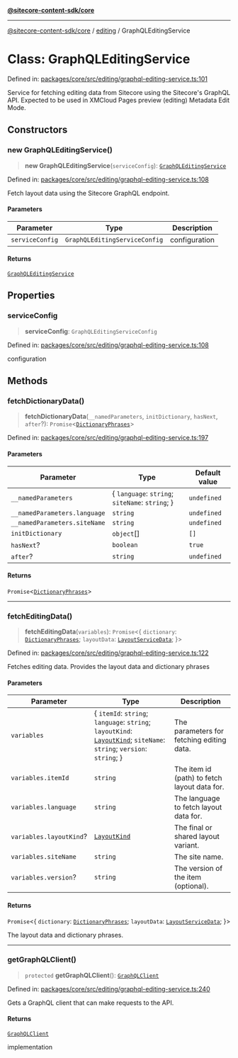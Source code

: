 [**@sitecore-content-sdk/core**](../../README.md)

***

[@sitecore-content-sdk/core](../../README.md) / [editing](../README.md) / GraphQLEditingService

# Class: GraphQLEditingService

Defined in: [packages/core/src/editing/graphql-editing-service.ts:101](https://github.com/Sitecore/xmc-jss-dev/blob/c05a522c5533cbbabb306233de7c60e3deff8ed5/packages/core/src/editing/graphql-editing-service.ts#L101)

Service for fetching editing data from Sitecore using the Sitecore's GraphQL API.
Expected to be used in XMCloud Pages preview (editing) Metadata Edit Mode.

## Constructors

### new GraphQLEditingService()

> **new GraphQLEditingService**(`serviceConfig`): [`GraphQLEditingService`](GraphQLEditingService.md)

Defined in: [packages/core/src/editing/graphql-editing-service.ts:108](https://github.com/Sitecore/xmc-jss-dev/blob/c05a522c5533cbbabb306233de7c60e3deff8ed5/packages/core/src/editing/graphql-editing-service.ts#L108)

Fetch layout data using the Sitecore GraphQL endpoint.

#### Parameters

| Parameter | Type | Description |
| ------ | ------ | ------ |
| `serviceConfig` | `GraphQLEditingServiceConfig` | configuration |

#### Returns

[`GraphQLEditingService`](GraphQLEditingService.md)

## Properties

### serviceConfig

> **serviceConfig**: `GraphQLEditingServiceConfig`

Defined in: [packages/core/src/editing/graphql-editing-service.ts:108](https://github.com/Sitecore/xmc-jss-dev/blob/c05a522c5533cbbabb306233de7c60e3deff8ed5/packages/core/src/editing/graphql-editing-service.ts#L108)

configuration

## Methods

### fetchDictionaryData()

> **fetchDictionaryData**(`__namedParameters`, `initDictionary`, `hasNext`, `after`?): `Promise`\<[`DictionaryPhrases`](../../i18n/interfaces/DictionaryPhrases.md)\>

Defined in: [packages/core/src/editing/graphql-editing-service.ts:197](https://github.com/Sitecore/xmc-jss-dev/blob/c05a522c5533cbbabb306233de7c60e3deff8ed5/packages/core/src/editing/graphql-editing-service.ts#L197)

#### Parameters

| Parameter | Type | Default value |
| ------ | ------ | ------ |
| `__namedParameters` | \{ `language`: `string`; `siteName`: `string`; \} | `undefined` |
| `__namedParameters.language` | `string` | `undefined` |
| `__namedParameters.siteName` | `string` | `undefined` |
| `initDictionary` | `object`[] | `[]` |
| `hasNext`? | `boolean` | `true` |
| `after`? | `string` | `undefined` |

#### Returns

`Promise`\<[`DictionaryPhrases`](../../i18n/interfaces/DictionaryPhrases.md)\>

***

### fetchEditingData()

> **fetchEditingData**(`variables`): `Promise`\<\{ `dictionary`: [`DictionaryPhrases`](../../i18n/interfaces/DictionaryPhrases.md); `layoutData`: [`LayoutServiceData`](../../layout/interfaces/LayoutServiceData.md); \}\>

Defined in: [packages/core/src/editing/graphql-editing-service.ts:122](https://github.com/Sitecore/xmc-jss-dev/blob/c05a522c5533cbbabb306233de7c60e3deff8ed5/packages/core/src/editing/graphql-editing-service.ts#L122)

Fetches editing data. Provides the layout data and dictionary phrases

#### Parameters

| Parameter | Type | Description |
| ------ | ------ | ------ |
| `variables` | \{ `itemId`: `string`; `language`: `string`; `layoutKind`: [`LayoutKind`](../enumerations/LayoutKind.md); `siteName`: `string`; `version`: `string`; \} | The parameters for fetching editing data. |
| `variables.itemId` | `string` | The item id (path) to fetch layout data for. |
| `variables.language` | `string` | The language to fetch layout data for. |
| `variables.layoutKind`? | [`LayoutKind`](../enumerations/LayoutKind.md) | The final or shared layout variant. |
| `variables.siteName` | `string` | The site name. |
| `variables.version`? | `string` | The version of the item (optional). |

#### Returns

`Promise`\<\{ `dictionary`: [`DictionaryPhrases`](../../i18n/interfaces/DictionaryPhrases.md); `layoutData`: [`LayoutServiceData`](../../layout/interfaces/LayoutServiceData.md); \}\>

The layout data and dictionary phrases.

***

### getGraphQLClient()

> `protected` **getGraphQLClient**(): [`GraphQLClient`](../../index/interfaces/GraphQLClient.md)

Defined in: [packages/core/src/editing/graphql-editing-service.ts:240](https://github.com/Sitecore/xmc-jss-dev/blob/c05a522c5533cbbabb306233de7c60e3deff8ed5/packages/core/src/editing/graphql-editing-service.ts#L240)

Gets a GraphQL client that can make requests to the API.

#### Returns

[`GraphQLClient`](../../index/interfaces/GraphQLClient.md)

implementation

